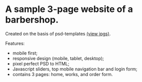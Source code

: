 # A sample 3-page website of a barbershop.
Created on the basis of psd-templates <a href="https://github.com/DmitryBochkov/barbershop-rwd/tree/master/templates-jpg" target="_blank">(view jpgs)</a>.

Features:
<ul>
  <li>mobile first;</li>
  <li>responsive design (mobile, tablet, desktop);</li>
  <li>pixel perfect PSD to HTML;</li>
  <li>Javascript sliders, top mobile navigation bar and login form;</li>
  <li>contains 3 pages: home, works, and order form.</li>
</ul>
